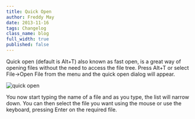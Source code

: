 ```yaml
---
title: Quick Open
author: Freddy May
date: 2013-11-16
tags: Changelog
class_name: blog
full_width: true
published: false
---
```


Quick open (default is Alt+T) also known as fast open, is a great way of opening files without the need to access the file tree. Press Alt+T or select File->Open File from the menu and the quick open dialog will appear.

![quick open](blog/quick-open.png)

You now start typing the name of a file and as you type, the list will narrow down. You can then select the file you want using the mouse or use the keyboard, pressing Enter on the required file.
